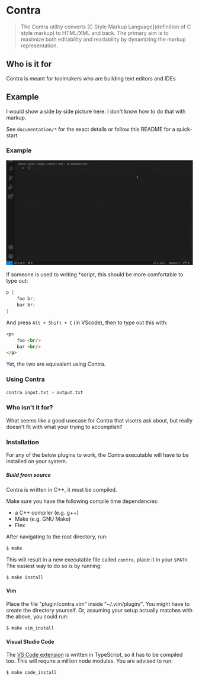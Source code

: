 # Contra
> The Contra utility converts [C Style Markup Language](definition of C style markup) to HTML/XML and back.
> The primary aim is to maximize both editability and readability by dynamizing the markup representation.

## Who is it for
Contra is meant for toolmakers who are building text editors and IDEs

## Example

I would show a side by side picture here.  I don't know how to do that with markup.



See `documentation/*` for the exact details or follow this README for a quick-start.

### Example

![demo](documentation/media/demo.GIF)

If someone is used to writing \*script,
this should be more comfortable to type out:

```C
p {
    foo br;
    bar br;
}
```

And press `Alt + Shift + C` (in VScode),
then to type out this with:

```HTML
<p>
    foo <br/>
    bar <br/>
</p>
```

Yet, the two are equivalent using Contra.

### Using Contra

```sh
contra input.txt > output.txt

```

### Who isn't it for?

What seems like a good usecase for Contra that visotrs ask about, but really doesn't fit with what your trying to accomplish?



### Installation
For any of the below plugins to work,
the Contra executable will have to be installed on your system.

##### Build from source
Contra is written in C++,
it must be compiled.

Make sure you have the following compile time dependencies:
 + a C++ compiler (e.g. g++)
 + Make (e.g. GNU Make)
 + Flex

After navigating to the root directory, run:
```Bash
$ make
```
This will result in a new executable file called `contra`,
place it in your `$PATH`.
The easiest way to do so is by running:
```Bash
$ make install
```

#### Vim
Place the file "plugin/contra.vim" inside "~/.vim/plugin/".
You might have to create the directory yourself.
Or,
assuming your setup actually matches with the above,
you could run:
```Bash
$ make vim_install
```

#### Visual Studio Code
The [VS Code extension](Link) is written in TypeScript,
so it has to be compiled too.
This will require a million node modules.
You are advised to run:
```Bash
$ make code_install
```
